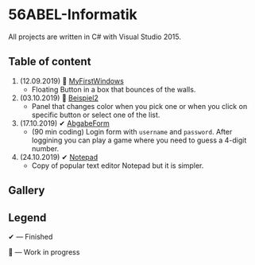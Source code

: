 # 56ABEL-Informatik
All projects are written in C# with Visual Studio 2015. 

## Table of content
1. (12.09.2019) 🔧 [MyFirstWindows](https://github.com/m7rlin/56ABEL-Informatik/tree/master/src/MyFirstWindows)
    * Floating Button in a box that bounces of the walls.
1. (03.10.2019) 🔧 [Beispiel2](https://github.com/m7rlin/56ABEL-Informatik/tree/master/src/Beispiel2)
    * Panel that changes color when you pick one or when you click on specific button or select one of the list.
1. (17.10.2019) ✔ [AbgabeForm](https://github.com/m7rlin/56ABEL-Informatik/tree/master/src/AbgabeForm)
    * (90 min coding) Login form with `username` and `password`. After loggining you can play a game where you need to guess a 4-digit number.
1. (24.10.2019) ✔ [Notepad](https://github.com/m7rlin/56ABEL-Informatik/tree/master/src/Notepad)
    * Copy of popular text editor Notepad but it is simpler.

## Gallery

## Legend

✔ — Finished

🔧 — Work in progress 

